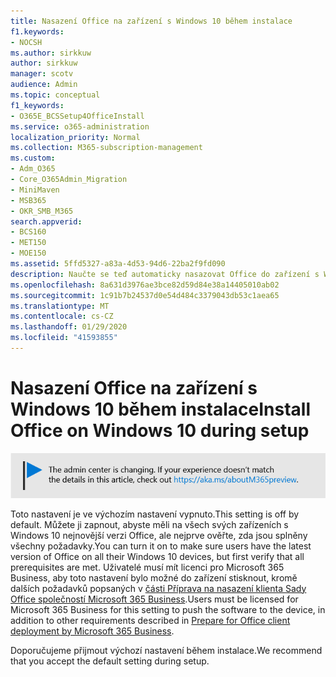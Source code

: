 ```yaml
---
title: Nasazení Office na zařízení s Windows 10 během instalace
f1.keywords:
- NOCSH
ms.author: sirkkuw
author: sirkkuw
manager: scotv
audience: Admin
ms.topic: conceptual
f1_keywords:
- O365E_BCSSetup4OfficeInstall
ms.service: o365-administration
localization_priority: Normal
ms.collection: M365-subscription-management
ms.custom:
- Adm_O365
- Core_O365Admin_Migration
- MiniMaven
- MSB365
- OKR_SMB_M365
search.appverid:
- BCS160
- MET150
- MOE150
ms.assetid: 5ffd5327-a83a-4d53-94d6-22ba2f9fd090
description: Naučte se teď automaticky nasazovat Office do zařízení s Windows 10 během instalace.
ms.openlocfilehash: 8a631d3976ae3bce82d59d84e38a14405010ab02
ms.sourcegitcommit: 1c91b7b24537d0e54d484c3379043db53c1aea65
ms.translationtype: MT
ms.contentlocale: cs-CZ
ms.lasthandoff: 01/29/2020
ms.locfileid: "41593855"
---
```

# <a name="install-office-on-windows-10-during-setup"></a><span data-ttu-id="30ee1-103">Nasazení Office na zařízení s Windows 10 během instalace</span><span class="sxs-lookup"><span data-stu-id="30ee1-103">Install Office on Windows 10 during setup</span></span>

![Banner, který https://aka.ms/aboutM365previewodkazují na .](media/m365admincenterchanging.png)

<span data-ttu-id="30ee1-105">Toto nastavení je ve výchozím nastavení vypnuto.</span><span class="sxs-lookup"><span data-stu-id="30ee1-105">This setting is off by default.</span></span> <span data-ttu-id="30ee1-106">Můžete ji zapnout, abyste měli na všech svých zařízeních s Windows 10 nejnovější verzi Office, ale nejprve ověřte, zda jsou splněny všechny požadavky.</span><span class="sxs-lookup"><span data-stu-id="30ee1-106">You can turn it on to make sure users have the latest version of Office on all their Windows 10 devices, but first verify that all prerequisites are met.</span></span> <span data-ttu-id="30ee1-107">Uživatelé musí mít licenci pro Microsoft 365 Business, aby toto nastavení bylo možné do zařízení stisknout, kromě dalších požadavků popsaných v [části Příprava na nasazení klienta Sady Office společností Microsoft 365 Business](prepare-for-office-client-deployment.md).</span><span class="sxs-lookup"><span data-stu-id="30ee1-107">Users must be licensed for Microsoft 365 Business for this setting to push the software to the device, in addition to other requirements described in [Prepare for Office client deployment by Microsoft 365 Business](prepare-for-office-client-deployment.md).</span></span>
  
<span data-ttu-id="30ee1-108">Doporučujeme přijmout výchozí nastavení během instalace.</span><span class="sxs-lookup"><span data-stu-id="30ee1-108">We recommend that you accept the default setting during setup.</span></span>
